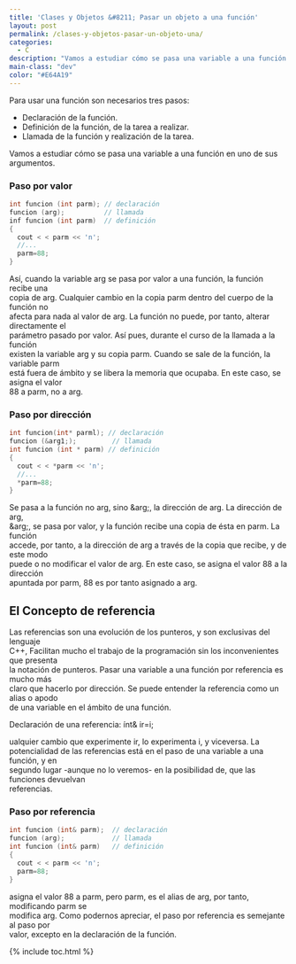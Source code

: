 ```yaml
---
title: 'Clases y Objetos &#8211; Pasar un objeto a una función'
layout: post
permalink: /clases-y-objetos-pasar-un-objeto-una/
categories:
  - C
description: "Vamos a estudiar cómo se pasa una variable a una función en uno de sus argumentos."
main-class: "dev"
color: "#E64A19"
---
```

Para usar una función son necesarios tres pasos:

  * Declaración de la función.
  * Definición de la función, de la tarea a realizar.
  * Llamada de la función y realización de la tarea.

Vamos a estudiar cómo se pasa una variable a una función en uno de sus  
argumentos.


<!--ad-->

### Paso por valor

```cpp
int funcion (int parm); // declaración
funcion (arg);          // llamada
inf funcion (int parm)  // definición
{
  cout < < parm << 'n';
  //...
  parm=88;
}

```

Así, cuando la variable arg se pasa por valor a una función, la función recibe una  
copia de arg. Cualquier cambio en la copia parm dentro del cuerpo de la función no  
afecta para nada al valor de arg. La función no puede, por tanto, alterar directamente el  
parámetro pasado por valor. Así pues, durante el curso de la llamada a la función  
existen la variable arg y su copia parm. Cuando se sale de la función, la variable parm  
está fuera de ámbito y se libera la memoria que ocupaba. En este caso, se asigna el valor  
88 a parm, no a arg.

### Paso por dirección

```cpp
int funcion(int* parml); // declaración
funcion (&arg1;);         // llamada
int funcion (int * parm) // definición
{
  cout < < *parm << 'n';
  //...
  *parm=88;
}

```

Se pasa a la función no arg, sino &arg;, la dirección de arg. La dirección de arg,  
&arg;, se pasa por valor, y la función recibe una copia de ésta en parm. La función  
accede, por tanto, a la dirección de arg a través de la copia que recibe, y de este modo  
puede o no modificar el valor de arg. En este caso, se asigna el valor 88 a la dirección  
apuntada por parm, 88 es por tanto asignado a arg.

## El Concepto de referencia  


Las referencias son una evolución de los punteros, y son exclusivas del lenguaje  
C++, Facilitan mucho el trabajo de la programación sin los inconvenientes que presenta  
la notación de punteros. Pasar una variable a una función por referencia es mucho más  
claro que hacerlo por dirección. Se puede entender la referencia como un alias o apodo  
de una variable en el ámbito de una función.

Declaración de una referencia: ínt& ir=i;

ualquier cambio que experimente ir, lo experimenta i, y viceversa. La  
potencialidad de las referencias está en el paso de una variable a una función, y en  
segundo lugar -aunque no lo veremos- en la posibilidad de, que las funciones devuelvan  
referencias.

### Paso por referencia  


```cpp
int funcion (int& parm);  // declaración
funcion (arg);            // llamada
int funcion (int& parm)   // definición
{
  cout < < parm << 'n';
  parm=88;
}

```

asigna el valor 88 a parm, pero parm, es el alias de arg, por tanto, modificando parm se  
modifica arg. Como podernos apreciar, el paso por referencia es semejante al paso por  
valor, excepto en la declaración de la función.



{% include toc.html %}
